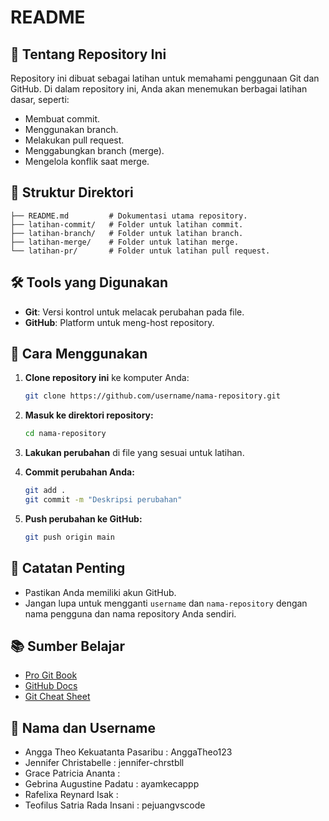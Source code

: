 # README

## 📌 Tentang Repository Ini

Repository ini dibuat sebagai latihan untuk memahami penggunaan Git dan GitHub. Di dalam repository ini, Anda akan menemukan berbagai latihan dasar, seperti:
- Membuat commit.
- Menggunakan branch.
- Melakukan pull request.
- Menggabungkan branch (merge).
- Mengelola konflik saat merge.

## 📁 Struktur Direktori
```
├── README.md         # Dokumentasi utama repository.
├── latihan-commit/   # Folder untuk latihan commit.
├── latihan-branch/   # Folder untuk latihan branch.
├── latihan-merge/    # Folder untuk latihan merge.
└── latihan-pr/       # Folder untuk latihan pull request.
```

## 🛠 Tools yang Digunakan
- **Git**: Versi kontrol untuk melacak perubahan pada file.
- **GitHub**: Platform untuk meng-host repository.

## 🚀 Cara Menggunakan
1. **Clone repository ini** ke komputer Anda:
   ```bash
   git clone https://github.com/username/nama-repository.git
   ```

2. **Masuk ke direktori repository:**
   ```bash
   cd nama-repository
   ```

3. **Lakukan perubahan** di file yang sesuai untuk latihan.

4. **Commit perubahan Anda:**
   ```bash
   git add .
   git commit -m "Deskripsi perubahan"
   ```

5. **Push perubahan ke GitHub:**
   ```bash
   git push origin main
   ```

## 📝 Catatan Penting
- Pastikan Anda memiliki akun GitHub.
- Jangan lupa untuk mengganti `username` dan `nama-repository` dengan nama pengguna dan nama repository Anda sendiri.

## 📚 Sumber Belajar
- [Pro Git Book](https://git-scm.com/book/en/v2)
- [GitHub Docs](https://docs.github.com/)
- [Git Cheat Sheet](https://education.github.com/git-cheat-sheet-education.pdf)

## 📧 Nama dan Username
- Angga Theo Kekuatanta Pasaribu : AnggaTheo123
- Jennifer Christabelle : jennifer-chrstbll
- Grace Patricia Ananta :
- Gebrina Augustine Padatu : ayamkecappp
- Rafelixa Reynard Isak :
- Teofilus Satria Rada Insani : pejuangvscode

